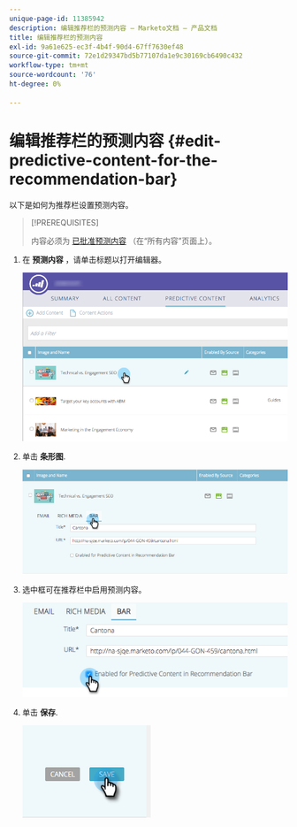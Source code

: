 ```yaml
---
unique-page-id: 11385942
description: 编辑推荐栏的预测内容 — Marketo文档 — 产品文档
title: 编辑推荐栏的预测内容
exl-id: 9a61e625-ec3f-4b4f-90d4-67ff7630ef48
source-git-commit: 72e1d29347bd5b77107da1e9c30169cb6490c432
workflow-type: tm+mt
source-wordcount: '76'
ht-degree: 0%

---
```


# 编辑推荐栏的预测内容 {#edit-predictive-content-for-the-recommendation-bar}

以下是如何为推荐栏设置预测内容。

>[!PREREQUISITES]
>
>内容必须为 [已批准预测内容](/help/marketo/product-docs/predictive-content/working-with-all-content/approve-a-title-for-predictive-content.md) （在“所有内容”页面上）。

1. 在 **预测内容** ，请单击标题以打开编辑器。

   ![](assets/image2017-10-3-9-3a45-3a13.png)

1. 单击 **条形图**.

   ![](assets/image2017-10-3-9-3a45-3a48.png)

1. 选中框可在推荐栏中启用预测内容。

   ![](assets/image2017-10-3-9-3a46-3a18.png)

1. 单击 **保存**.

   ![](assets/save.png)
